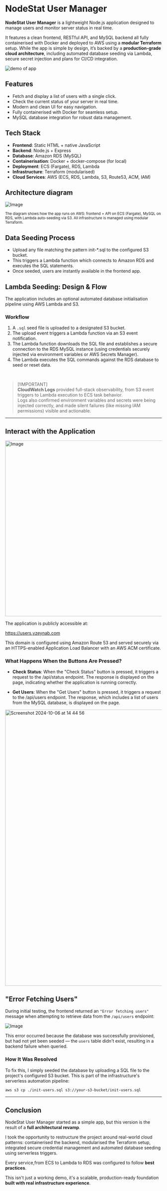 #  NodeStat User Manager

**NodeStat User Manager** is a lightweight Node.js application designed to manage users and monitor server status in real time.

It features a clean frontend, RESTful API, and MySQL backend all fully containerised with Docker and deployed to AWS using a **modular Terraform** setup. While the app is simple by design, it’s backed by a **production-grade cloud architecture**, including automated database seeding via Lambda, secure secret injection  and plans for CI/CD integration.

 ![demo of app ](https://github.com/user-attachments/assets/7ffc0012-59f6-4fb9-9e53-bd6bfa213f0a)


## Features
- Fetch and display a list of users with a single click.
- Check the current status of your server in real time.
- Modern and clean UI for easy navigation.
- Fully containerised with Docker for seamless setup.
- MySQL database integration for robust data management.

## Tech Stack

- **Frontend**: Static HTML + native JavaScript
- **Backend**: Node.js + Express
- **Database**: Amazon RDS (MySQL)
- **Containerisation**: Docker + docker-compose (for local)
- **Deployment**: ECS (Fargate), RDS, Lambda
- **Infrastructure**: Terraform (modularised)
- **Cloud Services**: AWS (ECS, RDS, Lambda, S3, Route53, ACM, IAM)

## Architecture diagram

![Image](https://github.com/user-attachments/assets/b47290a2-3ccd-45d4-b8b5-569594ed3570)

<sub>The diagram shows how the app runs on AWS: frontend + API on ECS (Fargate), MySQL on RDS, with Lambda auto-seeding via S3. All infrastructure is managed using modular Terraform.</sub>
<br>


## Data Seeding Process
- Upload any file matching the pattern init-*.sql to the configured S3 bucket.
- This triggers a Lambda function which connects to Amazon RDS and executes the SQL statements.
- Once seeded, users are instantly available in the frontend app.

## Lambda Seeding: Design & Flow

The application includes an optional automated database initialisation pipeline using AWS Lambda and S3.

###  Workflow

1. A `.sql` seed file is uploaded to a designated S3 bucket.
2. The upload event triggers a Lambda function via an S3 event notification.
3. The Lambda function downloads the SQL file and establishes a secure connection to the RDS MySQL instance (using credentials securely injected via environment variables or AWS Secrets Manager).
4. The Lambda executes the SQL commands against the RDS database to seed or reset data.

<br>

> [!IMPORTANT] <br>
> **CloudWatch Logs** provided full-stack observability, from S3 event triggers to Lambda execution to ECS task behavior. <br>
> Logs also confirmed environment variables and secrets were being injected correctly, and made silent failures (like missing IAM permissions) visible and actionable.

---


## Interact with the Application

<img width="563" alt="Image" src="https://github.com/user-attachments/assets/bcf429b7-bd80-4a89-98e2-7a409f7d5865" />

The application is publicly accessible at:

https://users.yzeynab.com

This domain is configured using Amazon Route 53 and served securely via an HTTPS-enabled Application Load Balancer with an AWS ACM certificate.

### What Happens When the Buttons Are Pressed?

- **Check Status**: When the "Check Status" button is pressed, it triggers a request to the /api/status endpoint. The response is displayed on the page, indicating whether the application is running correctly.

- **Get Users**: When the "Get Users" button is pressed, it triggers a request to the /api/users endpoint. The response, which includes a list of users from the MySQL database, is displayed on the page.
<img width="885" alt="Screenshot 2024-10-06 at 14 44 56" src="https://github.com/user-attachments/assets/2b10ebbf-73b2-4507-89ce-d7bf9a99fbca">


## "Error Fetching Users"

During initial testing, the frontend returned an `"Error fetching users"` message when attempting to retrieve data from the `/api/users` endpoint:

![Image](https://github.com/user-attachments/assets/51a37501-3c6f-42e0-9134-316d16123007)

This error occurred because the database was successfully provisioned, but had not yet been seeded — the `users` table didn't exist, resulting in a backend failure when queried.



### How It Was Resolved

To fix this, I simply seeded the database by uploading a SQL file to the project's configured S3 bucket. This is part of the infrastructure's serverless automation pipeline:

```bash
aws s3 cp ./init-users.sql s3://your-s3-bucket/init-users.sql
```
---
## Conclusion

NodeStat User Manager started as a simple app,   but this version is the result of a **full architectural revamp**.

I took the opportunity to restructure the project around real-world cloud patterns: containerised the backend, modularised the Terraform setup, integrated secure credential management and automated database seeding using serverless triggers.

Every service,from ECS to Lambda to RDS was configured to follow **best practices**.

This isn't just a working demo, it's a scalable, production-ready foundation **built with real infrastructure experience**.
